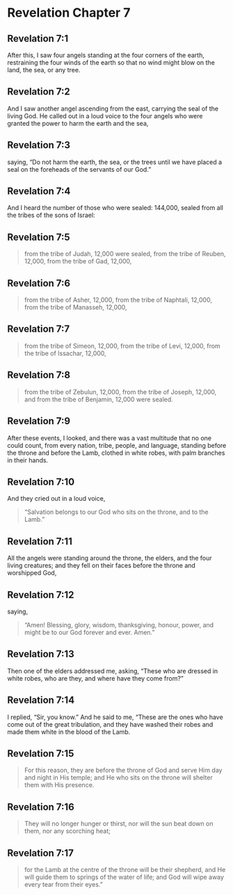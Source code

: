 # Revelation Chapter 7

## Revelation 7:1

After this, I saw four angels standing at the four corners of the earth, restraining the four winds of the earth so that no wind might blow on the land, the sea, or any tree.

## Revelation 7:2

And I saw another angel ascending from the east, carrying the seal of the living God. He called out in a loud voice to the four angels who were granted the power to harm the earth and the sea,

## Revelation 7:3

saying, “Do not harm the earth, the sea, or the trees until we have placed a seal on the foreheads of the servants of our God.”

## Revelation 7:4

And I heard the number of those who were sealed: 144,000, sealed from all the tribes of the sons of Israel:

## Revelation 7:5

> from the tribe of Judah, 12,000 were sealed,
> from the tribe of Reuben, 12,000,
> from the tribe of Gad, 12,000,

## Revelation 7:6

> from the tribe of Asher, 12,000,
> from the tribe of Naphtali, 12,000,
> from the tribe of Manasseh, 12,000,

## Revelation 7:7

> from the tribe of Simeon, 12,000,
> from the tribe of Levi, 12,000,
> from the tribe of Issachar, 12,000,

## Revelation 7:8

> from the tribe of Zebulun, 12,000,
> from the tribe of Joseph, 12,000,
> and from the tribe of Benjamin, 12,000 were sealed.

## Revelation 7:9

After these events, I looked, and there was a vast multitude that no one could count, from every nation, tribe, people, and language, standing before the throne and before the Lamb, clothed in white robes, with palm branches in their hands.

## Revelation 7:10

And they cried out in a loud voice,

> “Salvation belongs to our God
> who sits on the throne,
> and to the Lamb.”

## Revelation 7:11

All the angels were standing around the throne, the elders, and the four living creatures; and they fell on their faces before the throne and worshipped God,

## Revelation 7:12

saying,

> “Amen!
> Blessing, glory,
> wisdom, thanksgiving, honour,
> power, and might
> be to our God forever and ever.
> Amen.”

## Revelation 7:13

Then one of the elders addressed me, asking, “These who are dressed in white robes, who are they, and where have they come from?”

## Revelation 7:14

I replied, “Sir, you know.” And he said to me, “These are the ones who have come out of the great tribulation, and they have washed their robes and made them white in the blood of the Lamb.

## Revelation 7:15

> For this reason, they are before the throne of God
> and serve Him day and night in His temple;
> and He who sits on the throne will shelter them with His presence.

## Revelation 7:16

> They will no longer hunger or thirst,
> nor will the sun beat down on them, nor any scorching heat;

## Revelation 7:17

> for the Lamb at the centre of the throne will be their shepherd,
> and He will guide them to springs of the water of life;
> and God will wipe away every tear from their eyes.”
